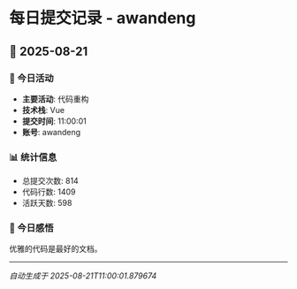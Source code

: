 # 每日提交记录 - awandeng

## 📅 2025-08-21

### 🎯 今日活动
- **主要活动**: 代码重构
- **技术栈**: Vue
- **提交时间**: 11:00:01
- **账号**: awandeng

### 📊 统计信息
- 总提交次数: 814
- 代码行数: 1409
- 活跃天数: 598

### 💭 今日感悟
优雅的代码是最好的文档。

---
*自动生成于 2025-08-21T11:00:01.879674*
